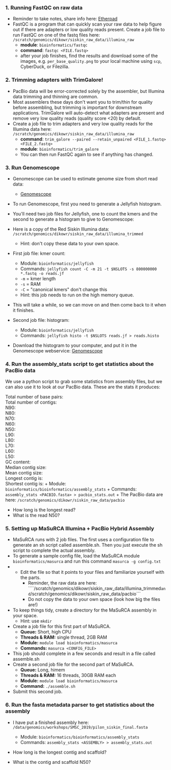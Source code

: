 ### 1. Running FastQC on raw data
* Reminder to take notes, share info here: [Etherpad](https://pad.carpentries.org/2019-Oct-SMSC)
* FastQC is a program that can quickly scan your raw data to help figure out if there are adapters or low quality reads present. Create a job file to run FastQC on one of the fastq files here: ```/scratch/genomics/dikowr/siskin_raw_data/illumina_raw```
	+ **module**: ```bioinformatics/fastqc```
	+ **command**: ```fastqc <FILE.fastq>```
	+ after your job finishes, find the results and download some of the images, e.g. ```per_base_quality.png``` to your local machine using ```scp```, CyberDuck, or Filezilla.


### 2. Trimming adapters with TrimGalore! 
* PacBio data will be error-corrected solely by the assembler, but Illumina data trimming and thinning are common.
* Most assemblers these days don't want you to trim/thin for quality before assembling, but trimming is important for downstream applications. TrimGalore will auto-detect what adapters are present and remove very low quality reads (quality score <20) by default.  
* Create a job file to trim adapters and very low quality reads for the Illumina data here: ```/scratch/genomics/dikowr/siskin_raw_data/illumina_raw```
	+ **command**: ```trim_galore --paired --retain_unpaired <FILE_1.fastq> <FILE_2.fastq>```  
	+ **module**: ```bioinformatics/trim_galore```
	+ You can then run FastQC again to see if anything has changed.

### 3. Run Genomescope

* Genomescope can be used to estimate genome size from short read data: 
	+ [Genomescope](http://qb.cshl.edu/genomescope/) 

* To run Genomescope, first you need to generate a Jellyfish histogram.

* You'll need two job files for Jellyfish, one to count the kmers and the second to generate a histogram to give to Genomescope: 
* Here is a copy of the Red Siskin Illumina data: ```/scratch/genomics/dikowr/siskin_raw_data/illumina_trimmed```
	+ Hint: don't copy these data to your own space.

* First job file: kmer count:
	+ Module: ```bioinformatics/jellyfish```
	+ Commands: ```jellyfish count -C -m 21 -t $NSLOTS -s 800000000 *.fastq -o reads.jf```
	+ ```-m``` = kmer length  
	+ ```-s``` = RAM  
	+ ```-C``` = "canonical kmers" don't change this 
	+ Hint: this job needs to run on the high memory queue. 

* This will take a while, so we can move on and then come back to it when it finishes.

* Second job file: histogram:
	+ Module: ```bioinformatics/jellyfish```
	+ Commands: ```jellyfish histo -t $NSLOTS reads.jf > reads.histo```

* Download the histogram to your computer, and put it in the Genomescope webservice: [Genomescope](http://qb.cshl.edu/genomescope/)

### 4. Run the assembly_stats script to get statistics about the PacBio data
We use a python script to grab some statistics from assembly files, but we can also use it to look at our PacBio data. These are the stats it produces:  

Total number of base pairs:    
Total number of contigs:   
N90:  
N80:  
N70:  
N60:  
N50:  
L90:  
L80:  
L70:  
L60:  
L50:  
GC content:  
Median contig size:  
Mean contig size:  
Longest contig is:  
Shortest contig is: 
	+ Module: ```bioinformatics/bioinformatics/assembly_stats```
	+ Commands: ```assembly_stats <PACBIO.fasta> > pacbio_stats.out```
	+ The PacBio data are here: ```/scratch/genomics/dikowr/siskin_raw_data/pacbio```

* How long is the longest read?
* What is the read N50?

### 5. Setting up MaSuRCA Illumina + PacBio Hybrid Assembly
* MaSuRCA runs with 2 job files. The first uses a configuration file to generate an sh script called assemble.sh. Then you just execute the sh script to complete the actual assembly.  
* To generate a sample config file, load the MaSuRCA module ```bioinformatics/masurca``` and run this command ```masurca -g config.txt```
* * Edit the file so that it points to your files and familiarize yourself with the parts. 
	+ Reminder, the raw data are here: ````/scratch/genomics/dikowr/siskin_raw_data/illumina_trimmed``` and ```/scratch/genomics/dikowr/siskin_raw_data/pacbio```
	+ Do not copy the data to your own space (look how big the files are!)  
* To keep things tidy, create a directory for the MaSuRCA assembly in your space.
	+ Hint: use ```mkdir```  
* Create a job file for this first part of MaSuRCA.  
	+ **Queue:** Short, high CPU  
	+ **Threads & RAM:** single thread, 2GB RAM  
	+ **Module:** ```module load bioinformatics/masurca```  
	+ **Commands:** ```masurca <CONFIG_FILE>```    
* This job should complete in a few seconds and result in a file called assemble.sh  
* Create a second job file for the second part of MaSuRCA.  
	+ **Queue:** Long, himem  
	+ **Threads & RAM:** 16 threads, 30GB RAM each  
	+ **Module:** ```module load bioinformatics/masurca```  
	+ **Command:** ```./assemble.sh```  
* Submit this second job.

### 6. Run the fasta metadata parser to get statistics about the assembly
* I have put a finished assembly here: ```/data/genomics/workshops/SMSC_2019/pilon_siskin_final.fasta```
	+ Module: ```bioinformatics/bioinformatics/assembly_stats```
	+ Commands: ```assembly_stats <ASSEMBLY> > assembly_stats.out```

* How long is the longest contig and scaffold?
* What is the contig and scaffold N50?



